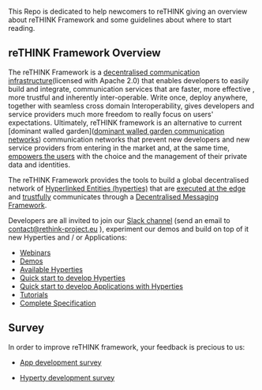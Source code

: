 

This Repo is dedicated to help newcomers to reTHINK giving an overview about reTHINK Framework and some guidelines about where to start reading.

## reTHINK Framework Overview

The reTHINK Framework is a [decentralised communication infrastructure](http://www.rand.org/pubs/research_memoranda/RM3420.html)(licensed with Apache 2.0) that enables developers to easily build and integrate, communication services that are faster, more effective , more trustful and inherently inter-operable. Write once, deploy anywhere, together with seamless cross domain Interoperability, gives developers and service providers much more freedom to really focus on users' expectations. Ultimately, reTHINK framework is an alternative to current [dominant walled garden]([dominant walled garden communication networks](https://www.theguardian.com/technology/2012/apr/17/walled-gardens-facebook-apple-censors)) communication networks that prevent new developers and new service providers from entering in the market and, at the same time, [empowers the users](https://techcrunch.com/2016/10/09/a-decentralized-web-would-give-power-back-to-the-people-online/) with the choice and the management of their private data and identities.

The reTHINK Framework provides the tools to build a global decentralised network of [Hyperlinked Entities (hyperties)](https://github.com/reTHINK-project/specs/blob/master/tutorials/hyperty.md) that are [executed at the edge](https://github.com/reTHINK-project/specs/blob/master//runtime) and [trustfully](https://github.com/reTHINK-project/specs/blob/master//trust-management) communicates through a [Decentralised Messaging Framework](https://github.com/reTHINK-project/specs/blob/master/messaging-framework/readme.md).

Developers are all invited to join our [Slack channel](https://rethink-project.slack.com/signup) (send an email to contact@rethink-project.eu ), experiment our demos and build on top of it new Hyperties and / or Applications:
  
*	[Webinars](https://www.youtube.com/channel/UC4xTKj2ZvhUyJosA_fLeAhg)
* [Demos](https://hysmart.rethink.ptinovacao.pt)
*	[Available Hyperties](https://github.com/reTHINK-project/dev-hyperty)
*	[Quick start to develop Hyperties](https://github.com/reTHINK-project/dev-hyperty-toolkit)
*	[Quick start to develop Applications with Hyperties](https://github.com/reTHINK-project/dev-app)
*	[Tutorials](https://github.com/reTHINK-project/specs/blob/master/tutorials/readme.md)
*	[Complete Specification](https://github.com/reTHINK-project/specs)

## Survey

In order to improve reTHINK framework, your feedback is precious to us:

* [App development survey](https://docs.google.com/forms/d/e/1FAIpQLSeLpZ79p2qKtXEuNk-d_roCWV8W5PuA3jNygBNsOV9LI1Q6lg/viewform)

* [Hyperty development survey](https://docs.google.com/forms/d/e/1FAIpQLSeNvRJ2JC43rkkby0osANqCzVj_a8se8eB3bQ1ymJ_BncHjMg/viewform)


